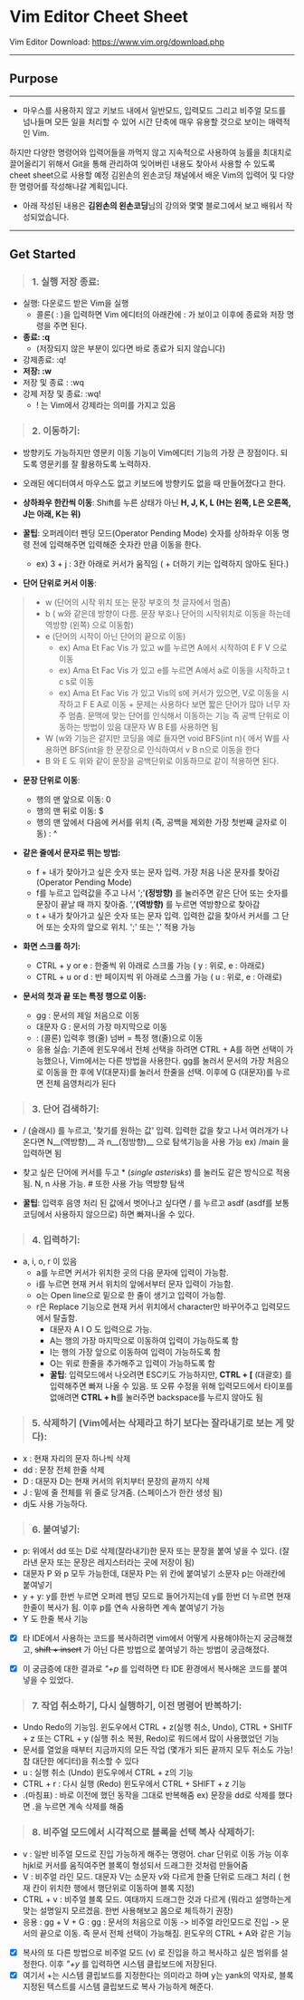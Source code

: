 Vim Editor Cheet Sheet
=========
Vim Editor Download: https://www.vim.org/download.php
***
## Purpose
---------

- 마우스를 사용하지 않고 키보드 내에서 일반모드, 입력모드 그리고 비주얼 모드를 넘나들며 모든 일을 처리할 수 있어 시간 단축에 매우 유용할 것으로 보이는 매력적인 Vim.

하지만 다양한 명령어와 입력어들을 까먹지 않고 지속적으로 사용하여 능률을 최대치로 끌어올리기 위해서 Git을 통해 관리하여 잊어버린 내용도 찾아서 사용할 수 있도록 cheet sheet으로 사용할 예정
김왼손의 왼손코딩 채널에서 배운 Vim의 입력어 및 다양한 명령어를  작성해나갈 계획입니다.

- 아래 작성된 내용은 **김왼손의 왼손코딩**님의 강의와 몇몇 블로그에서 보고 배워서 작성되었습니다.

---------
## Get Started
> ### 1. 실행 저장 종료: 
 - 실행: 다운로드 받은 Vim을 실행
      + 콜론( : )을 입력하면 Vim 에디터의 아래칸에 : 가 보이고 이후에 종료와 저장 명령을 주면 된다.
 - **종료: :q**
      + (저장되지 않은 부분이 있다면 바로 종료가 되지 않습니다)
 - 강제종료: :q!
 - **저장: :w**
 - 저장 및 종료 : :wq
 - 강제 저장 및 종료: :wq!
      + ! 는 Vim에서 강제라는 의미를 가지고 있음

> ### 2. 이동하기:
 - 방향키도 가능하지만 영문키 이동 기능이 Vim에디터 기능의 가장 큰 장점이다. 되도록 영문키를 잘 활용하도록 노력하자.
 - 오래된 에디터여서 마우스도 없고 키보드에 방향키도 없을 때 만들어졌다고 한다.
  
 - __상하좌우 한칸씩 이동__: Shift를 누른 상태가 아닌 __H, J, K, L (H는 왼쪽, L은 오른쪽, J는 아래, K는 위)__
 - **꿀팁**: 오퍼레이터 펜딩 모드(Operator Pending Mode) 숫자를 상하좌우 이동 명령 전에 입력해주면 입력해준 숫자칸 만큼 이동을 한다.
     +  ex) 3 + j : 3칸 아래로 커서가 움직임 ( + 더하기 키는 입력하지 않아도 된다.)
- __단어 단위로 커서 이동__:
> - w (단어의 시작 위치 또는 문장 부호의 첫 글자에서 멈춤)
> - b ( w와 같은데 방향이 다름. 문장 부호나 단어의 시작위치로 이동을 하는데 역방향 (왼쪽) 으로 이동함)
> - e (단어의 시작이 아닌 단어의 끝으로 이동)
>      +   ex) Ama Et Fac Vis 가 있고 w를 누르면 A에서 시작하여 E F V 으로 이동
>      +   ex) Ama Et Fac Vis 가 있고 e를 누르면 A에서 a로 이동을 시작하고 t c s로 이동
>      +   ex) Ama Et Fac Vis 가 있고 Vis의 s에 커서가 있으면, V로 이동을 시작하고 F E A로 이동
     + 문제는 사용하다 보면 짧은 단어가 많아 너무 자주 멈춤. 문맥에 맞는 단어를 인식해서 이동하는 기능 즉 공백 단위로 이동하는 방법이 있음
     대문자 W B E를 사용하면 됨
> -  W (w와 기능은 같지만 코딩을 예로 들자면 void BFS(int n){ 에서 W를 사용하면 BFS(int을 한 문장으로 인식하여서 v B n으로 이동을 한다
> -  B 와 E 도 위와 같이 문장을 공백단위로 이동하므로 같이 적용하면 된다.

- __문장 단위로 이동__:
     +  행의 맨 앞으로 이동: 0
     +  행의 맨 뒤로 이동: $
     +  행의 맨 앞에서 다음에 커서를 위치 (즉, 공백을 제외한 가장 첫번째 글자로 이동) : ^

- __같은 줄에서 문자로 뛰는 방법:__
     +  f + 내가 찾아가고 싶은 숫자 또는 문자 입력. 가장 처음 나온 문자를 찾아감 (Operator Pending Mode)
     +  f를 누르고 입력값을 주고 나서 ';'__(정방향)__ 를 눌러주면 같은 단어 또는 숫자를 문장이 끝날 때 까지 찾아줌. ','__(역방향)__ 를 누르면 역방향으로 찾아감
     +  t + 내가 찾아가고 싶은 숫자 또는 문자 입력. 입력한 값을 찾아서 커서를 그 단어 또는 숫자의 앞으로 위치. ';' 또는 ',' 적용 가능

- __화면 스크롤 하기:__
     + CTRL + y or e : 한줄씩 위 아래로 스크롤 가능 ( y : 위로, e : 아래로)
     + CTRL + u or d : 반 페이지씩 위 아래로 스크롤 가능 ( u : 위로, e : 아래로)

- __문서의 첫과 끝 또는 특정 행으로 이동:__
     + gg : 문서의 제일 처음으로 이동
     + 대문자 G : 문서의 가장 마지막으로 이동
     + : (콜론) 입력후 행(줄) 넘버 = 특정 행(줄)으로 이동
     + 응용 실습: 기존에 윈도우에서 전체 선택을 하려면 CTRL + A를 하면 선택이 가능했으나, Vim에서는 다른 방법을 사용한다.
     gg를 눌러서 문서의 가장 처음으로 이동을 한 후에 V(대문자)를 눌러서 한줄을 선택. 이후에 G (대문자)를 누르면 전체 음영처리가 된다
     

> ### 3. 단어 검색하기:
  - / (슬래시) 를 누르고, '찾기를 원하는 값' 입력. 입력한 값을 찾고 나서 여러개가 나온다면 N__(역방향)__ 과 n__(정방향)__ 으로 탐색기능을 사용 가능 ex) /main 을 입력하면 됨
  - 찾고 싶은 단어에 커서를 두고 * (*single asterisks*) 를 눌러도 같은 방식으로 적용 됨. N, n 사용 가능. # 또한 사용 가능 역방향 탐색

  - **꿀팁**: 입력후 음영 처리 된 값에서 벗어나고 싶다면 / 를 누르고 asdf (asdf를 보통 코딩에서 사용하지 않으므로) 하면 빠져나올 수 있다.



> ### 4. 입력하기:
- a, i, o, r 이 있음
     + a를 누르면 커서가 위치한 곳의 다음 문자에 입력이 가능함.
     + i를 누르면 현재 커서 위치의 앞에서부터 문자 입력이 가능함.
     + o는 Open line으로 밑으로 한 줄이 생기고 입력이 가능함.
     + r은 Replace 기능으로 현재 커서 위치에서 character만 바꾸어주고 입력모드에서 탈출함.
          + 대문자 A I O 도 입력으로 가능.
          + A는 행의 가장 마지막으로 이동하여 입력이 가능하도록 함
          + I는 행의 가장 앞으로 이동하여 입력이 가능하도록 함
          + O는 위로 한줄을 추가해주고 입력이 가능하도록 함
          + __꿀팁__: 입력모드에서 나오려면 ESC키도 가능하지만, __CTRL + [__ (대괄호) 를 입력해주면 빠져 나올 수 있음. 또 오류 수정을 위해 입력모드에서 타이포를 없애려면 **CTRL + h**를 눌러주면 backspace를 누르지 않아도 됨



> ### 5. 삭제하기 (Vim에서는 삭제라고 하기 보다는 잘라내기로 보는 게 맞다):
- x : 현재 자리의 문자 하나씩 삭제
- dd : 문장 전체 한줄 삭제
- D : 대문자 D는 현재 커서의 위치부터 문장의 끝까지 삭제
- J : 밑에 줄 전체를 위 줄로 당겨줌. (스페이스가 한칸 생성 됨)
- dj도 사용 가능하다.

> ### 6. 붙여넣기:
- p: 위에서 dd 또는 D로 삭제(잘라내기)한 문자 또는 문장을 붙여 넣을 수 있다. (잘라낸 문자 또는 문장은 레지스터라는 곳에 저장이 됨)
- 대문자 P 와 p 모두 가능한데, 대문자 P는 위 칸에 붙여넣기 소문자 p는 아래칸에 붙여넣기
- y + y: y를 한번 누르면 오퍼레 펜딩 모드로 들어가지는데 y를 한번 더 누르면 현재  한줄이 복사가 됨. 이후 p를 연속 사용하면 계속 붙여넣기 가능
- Y 도 한줄 복사 기능
- [x] 타 IDE에서 사용하는 코드를 복사하려면 vim에서 어떻게 사용해야하는지 궁금해졌고, ~~shift + insert~~ 가 아닌  다른 방법으로 붙여넣기 하는 방법이 궁금해졌다.
- [x] 이 궁금증에 대한 결과로 *"+p* 를 입력하면 타 IDE 환경에서 복사해온 코드를 붙여넣을 수 있었다.



> ### 7. 작업 취소하기, 다시 실행하기, 이전 명령어 반복하기:
- Undo Redo의 기능임. 윈도우에서 CTRL + z(실행 취소, Undo), CTRL + SHITF + z 또는 CTRL + y (실행 취소 복원, Redo)로 워드에서 많이 사용했었던 기능
- 문서를 열었을 때부터 지금까지의 모든 작업 (몇개가 되든 끝까지 모두 취소도 가능! 참 대단한 에디터)을 취소할 수 있다 
- u : 실행 취소 (Undo) 윈도우에서 CTRL + z의 기능
- CTRL + r : 다시 실행 (Redo) 윈도우에서 CTRL + SHIFT + z 기능
- .(마침표) : 바로 이전에 했던 동작을 그대로 반복해줌 ex) 문장을 dd로 삭제를 했다면 .을 누르면 계속 삭제를 해줌

> ### 8. 비주얼 모드에서 시각적으로 블록을 선택 복사 삭제하기:
- v : 일반 비주얼 모드로 진입 가능하게 해주는 명령어. char 단위로 이동 가능 이후 hjkl로 커서를 움직여주면 블록이 형성되서 드래그한 것처럼 만들어줌
- V : 비주얼 라인 모드. 대문자 V는 소문자 v와 다르게 한줄 단위로 드래그 처리 ( 현재 칸이 위치한 행에서 행단위로 이동하며 블록 지정)
- CTRL + v : 비주얼 블록 모드. 여태까지 드래그한 것과 다르게 (뭐라고 설명하는게 맞는 설명일지 모르겠음. 한번 사용해보고 몸으로 체득하기 권장)
- 응용 : gg + V + G : gg : 문서의 처음으로 이동  -> 비주얼 라인모드로 진입 -> 문서의 끝으로 이동. 즉 문서 전체 선택이 가능해짐. 윈도우의 CTRL + A와 같은 기능
- [x] 복사의 또 다른 방법으로 비주얼 모드 (v) 로 진입을 하고 복사하고 싶은 범위를 설정한다. 이후 *"+y* 를 입력하면 시스템 클립보드에 저장된다.
- [x] 여기서 +는 시스템 클립보드를 지정한다는 의미라고 하며 y는 yank의 약자로, 블록지정된 텍스트를 시스템 클립보드로 복사 가능하게 해준다.
